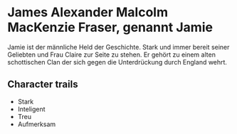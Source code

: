# James Alexander Malcolm MacKenzie Fraser, genannt Jamie
Jamie ist der männliche Held der Geschichte. Stark und immer bereit seiner Geliebten und Frau Claire zur Seite
zu stehen. Er gehört zu einem alten schottischen Clan der sich gegen die Unterdrückung durch England wehrt.

## Character trails
* Stark
* Inteligent
* Treu
* Aufmerksam
